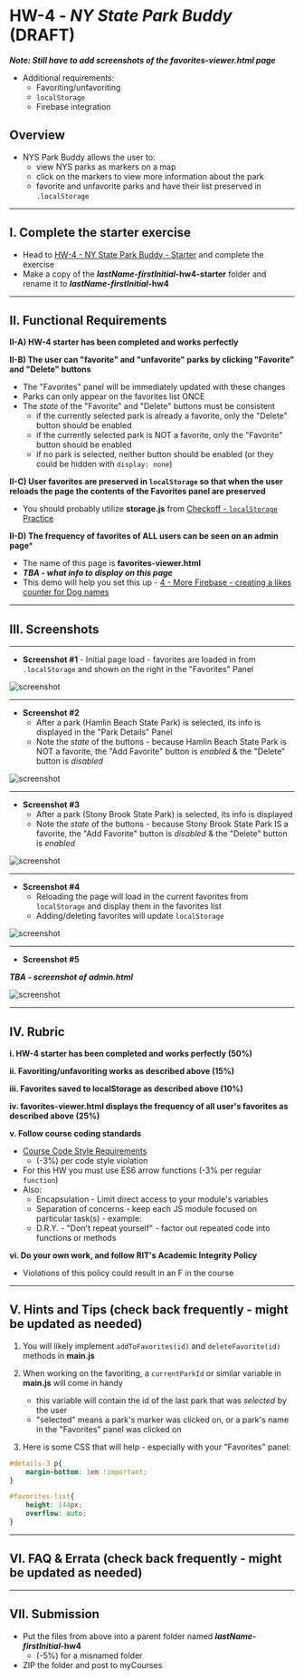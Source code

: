 # HW-4 - *NY State Park Buddy* (DRAFT)
***Note: Still have to add screenshots of the favorites-viewer.html page***
- Additional requirements:
  - Favoriting/unfavoriting
  - `localStorage`
  - Firebase integration

## Overview
- NYS Park Buddy allows the user to:
  - view NYS parks as markers on a map
  - click on the markers to view more information about the park
  - favorite and unfavorite parks and have their list preserved in `.localStorage`

---

## I. Complete the starter exercise

- Head to [HW-4 - NY State Park Buddy - Starter](hw-4-starter.md) and complete the exercise
- Make a copy of the ***lastName*-*firstInitial*-hw4-starter** folder and rename it to ***lastName*-*firstInitial*-hw4**

---

## II. Functional Requirements

  **II-A) HW-4 starter has been completed and works perfectly**

  **II-B) The user can "favorite" and "unfavorite" parks by clicking "Favorite" and "Delete" buttons**
  
  - The "Favorites" panel will be immediately updated with these changes
  - Parks can only appear on the favorites list ONCE
  - The *state* of the "Favorite" and "Delete" buttons must be consistent
    - if the currently selected park is already a favorite, only the "Delete" button should be enabled
    - if the currently selected park is NOT a favorite, only the "Favorite" button should be enabled
    - if no park is selected, neither button should be enabled (or they could be hidden with `display: none`)

  **II-C) User favorites are preserved in `localStorage` so that when the user reloads the page the contents of the Favorites panel are preserved**

  - You should probably utilize **storage.js** from [Checkoff - `localStorage` Practice](https://github.com/tonethar/IGME-330-Master/blob/master/notes/localstorage-practice.md)

  **II-D) The frequency of favorites of ALL users can be seen on an admin page***

  - The name of this page is **favorites-viewer.html**
  - ***TBA - what info to display on this page***
  - This demo will help you set this up - [4 - More Firebase - creating a likes counter for Dog names](https://github.com/tonethar/IGME-330-Master/blob/master/notes/firebase-4.md)



<hr>

## III. Screenshots

---

- **Screenshot #1** - Initial page load - favorites are loaded in from `.localStorage` and shown on the right in the "Favorites" Panel

![screenshot](_images/HW-4V.png)

---

- **Screenshot #2**
  - After a park (Hamlin Beach State Park) is selected, its info is displayed in the "Park Details" Panel
  - Note the *state* of the buttons - because Hamlin Beach State Park is NOT a favorite, the "Add Favorite" button is *enabled* & the "Delete" button is *disabled*

![screenshot](_images/HW-4W.png)

---

- **Screenshot #3**
  - After a park (Stony Brook State Park) is selected, its info is displayed
  - Note the *state* of the buttons - because Stony Brook State Park IS a favorite, the "Add Favorite" button is *disabled* & the "Delete" button is *enabled*


![screenshot](_images/HW-4X.png)

---

- **Screenshot #4**
  - Reloading the page will load in the current favorites from `localStorage` and display them in the favorites list
  - Adding/deleting favorites will update `localStorage`

![screenshot](_images/HW-4Y.png)

---

- **Screenshot #5**

***TBA - screenshot of admin.html***

![screenshot](_images/HW-4Z.png)

---

## IV. Rubric

**i. HW-4 starter has been completed and works perfectly (50%)**

**ii. Favoriting/unfavoriting works as described above (15%)**

**iii. Favorites saved to localStorage as described above (10%)**

**iv.  favorites-viewer.html displays the frequency of all user's favorites as described above (25%)**

**v. Follow course coding standards**
  - [Course Code Style Requirements](../notes/code-style-required-330.md)
    - (-3%) per code style violation
  - For this HW you must use ES6 arrow functions (-3% per regular `function`)
  - Also:
    - Encapsulation - Limit direct access to your module's variables
    - Separation of concerns - keep each JS module focused on particular task(s) - example:
    - D.R.Y. - "Don't repeat yourself" - factor out repeated code into functions or methods

**vi. Do your own work, and follow RIT's Academic Integrity Policy**
  - Violations of this policy could result in an F in the course

---

## V. Hints and Tips (check back frequently - might be updated as needed)

1) You will likely implement `addToFavorites(id)` and `deleteFavorite(id)` methods in **main.js**

2) When working on the favoriting, a `currentParkId` or similar variable in **main.js** will come in handy
    - this variable will contain the id of the last park that was *selected* by the user
    - "selected" means a park's marker was clicked on, or a park's name in the "Favorites" panel was clicked on 

3) Here is some CSS that will help - especially with your "Favorites" panel:

```css
#details-3 p{
	margin-bottom: 1em !important;
}

#favorites-list{
	height: 144px;
	overflow: auto;
}
```

---

## VI. FAQ & Errata (check back frequently - might be updated as needed)

---

## VII. Submission

- Put the files from above into a parent folder named ***lastName*-*firstInitial*-hw4**
  - (-5%) for a misnamed folder
- ZIP the folder and post to myCourses
